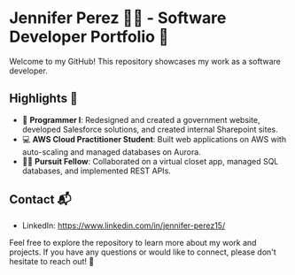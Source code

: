 # Jennifer Perez 👩‍💻  - Software Developer Portfolio 🚀

Welcome to my GitHub! This repository showcases my work as a software developer.

## Highlights 🚀

- 💼 **Programmer I**: Redesigned and created a government website, developed Salesforce solutions, and created internal Sharepoint sites.
- 💻 **AWS Cloud Practitioner Student**: Built web applications on AWS with auto-scaling and managed databases on Aurora.
- 👩‍💻 **Pursuit Fellow**: Collaborated on a virtual closet app, managed SQL databases, and implemented REST APIs.

<!-- ## Projects 🌟

- [Project 1](Link): Brief description.
- [Project 2](Link): Brief description.
- ... -->

## Contact  📬
- LinkedIn: https://www.linkedin.com/in/jennifer-perez15/

Feel free to explore the repository to learn more about my work and projects. If you have any questions or would like to connect, please don't hesitate to reach out! 📩
